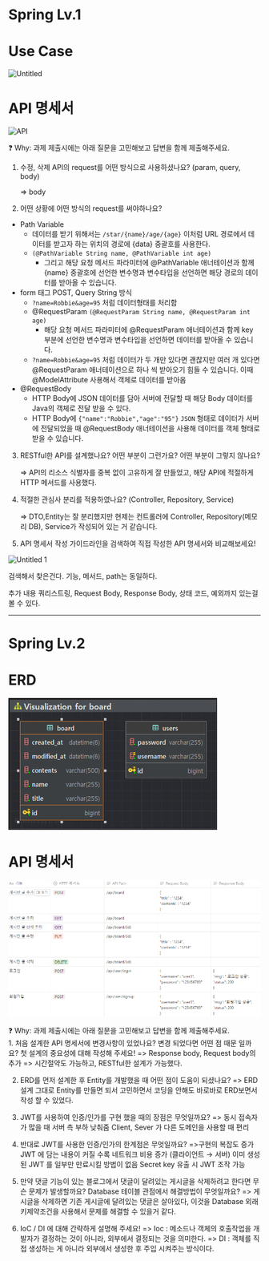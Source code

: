 # Spring Lv.1

# Use Case

![Untitled](https://github.com/siwoo1224/spring-week1/assets/96398475/49250d2c-3595-4f30-ac17-c10eacad1a93)

# API 명세서

![API](https://github.com/siwoo1224/spring-week1/assets/96398475/16a6bd51-6368-43e1-9d32-c58ce5958a20)


<aside>
❓ Why: 과제 제출시에는 아래 질문을 고민해보고 답변을 함께 제출해주세요.

</aside>

1. 수정, 삭제 API의 request를 어떤 방식으로 사용하셨나요? (param, query, body)

    ⇒  body


2. 어떤 상황에 어떤 방식의 request를 써야하나요?
- Path Variable
    - 데이터를 받기 위해서는 `/star/{name}/age/{age}`  이처럼 URL 경로에서 데이터를 받고자 하는 위치의 경로에 {data} 중괄호를 사용한다.
    - `(@PathVariable String name, @PathVariable int age)`
        - 그리고 해당 요청 메서드 파라미터에 @PathVariable 애너테이션과 함께 {name} 중괄호에 선언한 변수명과 변수타입을 선언하면 해당 경로의 데이터를 받아올 수 있습니다.
- form 태그 POST,  Query String 방식
    - `?name=Robbie&age=95` 처럼 데이터형태를 처리함
    - @RequestParam `(@RequestParam String name, @RequestParam int age)`
        - 해당 요청 메서드 파라미터에 @RequestParam 애너테이션과 함께 key 부분에 선언한 변수명과 변수타입을 선언하면 데이터를 받아올 수 있습니다.
    - `?name=Robbie&age=95` 처럼 데이터가 두 개만 있다면 괜찮지만 여러 개 있다면 @RequestParam 애너테이션으로 하나 씩 받아오기 힘들 수 있습니다. 이때 @ModelAttribute 사용해서 객체로 데이터를 받아옴
- @RequestBody
    - HTTP Body에 JSON 데이터를 담아 서버에 전달할 때 해당 Body 데이터를 Java의 객체로 전달 받을 수 있다.
    - HTTP Body에 `{"name":"Robbie","age":"95"}`  `JSON` 형태로 데이터가 서버에 전달되었을 때 @RequestBody 애너테이션을 사용해 데이터를 객체 형태로 받을 수 있습니다.


3. RESTful한 API를 설계했나요? 어떤 부분이 그런가요? 어떤 부분이 그렇지 않나요?

    ⇒ API의 리소스 식별자를  중복 없이 고유하게 잘 만들었고, 해당 API에 적절하게 HTTP 메서드를 사용했다.


4.  적절한 관심사 분리를 적용하였나요? (Controller, Repository, Service)

    ⇒ DTO,Entity는 잘 분리했지만 현제는 컨트롤러에 Controller, Repository(메모리 DB), Service가 작성되어 있는 거 같습니다.


5. API 명세서 작성 가이드라인을 검색하여 직접 작성한 API 명세서와 비교해보세요!

![Untitled 1](https://github.com/siwoo1224/spring-week1/assets/96398475/28eb038b-0411-4708-8d1b-4582617d2d18)

검색해서 찾은건다. 기능, 메서드, path는 동일하다.

추가 내용 쿼리스트링, Request Body, Response Body, 상태 코드, 예외까지 있는걸 볼 수 있다.

---
# Spring Lv.2

# ERD
![img.png](img.png)

# API 명세서
![img_2.png](img_2.png)

<aside>
❓ Why: 과제 제출시에는 아래 질문을 고민해보고 답변을 함께 제출해주세요.

</aside>
1. 처음 설계한 API 명세서에 변경사항이 있었나요?
   변경 되었다면 어떤 점 때문 일까요? 첫 설계의 중요성에 대해 작성해 주세요!
=> Response body, Request body의 추가
=> 시간절약도 가능하고, RESTful한 설계가 가능했다.

2. ERD를 먼저 설계한 후 Entity를 개발했을 때 어떤 점이 도움이 되셨나요?
=> ERD 설계 그대로 Entity를 만들면 되서 고민하면서 코딩을 안해도 바로바로 ERD보면서 작성 할 수 있었다.

3. JWT를 사용하여 인증/인가를 구현 했을 때의 장점은 무엇일까요?
=> 동시 접속자가 많을 때 서버 측 부하 낮춰줌
   Client, Sever 가 다른 도메인을 사용할 때 편리

4. 반대로 JWT를 사용한 인증/인가의 한계점은 무엇일까요?
=>구현의 복잡도 증가
   JWT 에 담는 내용이 커질 수록 네트워크 비용 증가 (클라이언트 → 서버)
   이미 생성된 JWT 를 일부만 만료시킬 방법이 없음
   Secret key 유출 시 JWT 조작 가능

5. 만약 댓글 기능이 있는 블로그에서 댓글이 달려있는 게시글을 삭제하려고 한다면 무슨 문제가 발생할까요? Database 테이블 관점에서 해결방법이 무엇일까요?
=> 게시글을 삭제하면 기존 게시글에 달려있는 댓글은 살아있다, 이것을 Database 외래키제약조건을 사용해서 문제를 해결할 수 있을거 같다.

6. IoC / DI 에 대해 간략하게 설명해 주세요!
=> Ioc : 메소드나 객체의 호출작업을 개발자가 결정하는 것이 아니라, 외부에서 결정되는 것을 의미한다. 
=> DI : 객체를 직접 생성하는 게 아니라 외부에서 생성한 후 주입 시켜주는 방식이다.